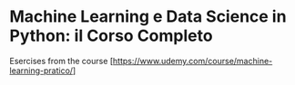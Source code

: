 # Machine Learning e Data Science in Python: il Corso Completo

Esercises from the course [https://www.udemy.com/course/machine-learning-pratico/]
